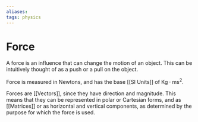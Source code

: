 ```yaml
---
aliases: 
tags: physics
---
```

# Force

A force is an influence that can change the motion of an object. This can be intuitively thought of as a push or a pull on the object.

Force is measured in Newtons, and has the base [[SI Units]] of $\text{Kg} \cdot \text{ms}^2$.

Forces are [[Vectors]], since they have direction and magnitude. This means that they can be represented in polar or Cartesian forms, and as [[Matrices]] or as horizontal and vertical components, as determined by the purpose for which the force is used.
